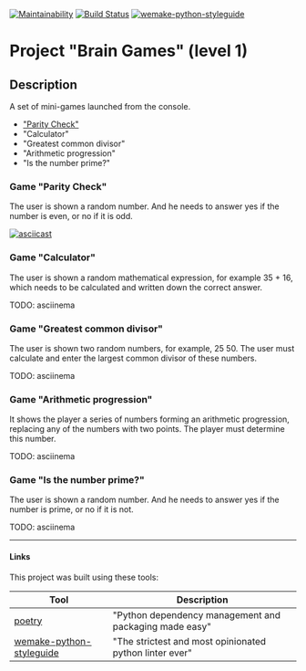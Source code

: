 [![Maintainability](https://api.codeclimate.com/v1/badges/d5fbab6a0840ca2b52cf/maintainability)](https://codeclimate.com/github/karomag/python-project-lvl1/maintainability)
[![Build Status](https://travis-ci.org/karomag/python-project-lvl1.svg?branch=master)](https://travis-ci.org/karomag/python-project-lvl1)
[![wemake-python-styleguide](https://img.shields.io/badge/style-wemake-000000.svg)](https://github.com/wemake-services/wemake-python-styleguide)

# Project "Brain Games" (level 1)

## Description
A set of mini-games launched from the console.

* ["Parity Check"][1]
* "Calculator"
* "Greatest common divisor"
* "Arithmetic progression"
* "Is the number prime?"

### Game "Parity Check"
The user is shown a random number. And he needs to answer yes if the number is even, or no if it is odd.

[![asciicast](https://asciinema.org/a/ArQFnFV6TzDWXifHqaBrVAdM2.svg)](https://asciinema.org/a/ArQFnFV6TzDWXifHqaBrVAdM2)

### Game "Calculator"
The user is shown a random mathematical expression, for example 35 + 16, which needs to be calculated and written down the correct answer.

TODO: asciinema

### Game "Greatest common divisor"

The user is shown two random numbers, for example, 25 50. The user must calculate and enter the largest common divisor of these numbers.

TODO: asciinema

### Game "Arithmetic progression"

It shows the player a series of numbers forming an arithmetic progression, replacing any of the numbers with two points. The player must determine this number.

TODO: asciinema

### Game "Is the number prime?"

 The user is shown a random number. And he needs to answer yes if the number is prime, or no if it is not.

TODO: asciinema

---
[1]: links
#### Links

This project was built using these tools:

| Tool                                                                        | Description                                             |
|-----------------------------------------------------------------------------|---------------------------------------------------------|
| [poetry](https://python-poetry.org/)                                        | "Python dependency management and packaging made easy"  |
| [wemake-python-styleguide](https://wemake-python-stylegui.de)               | "The strictest and most opinionated python linter ever" |